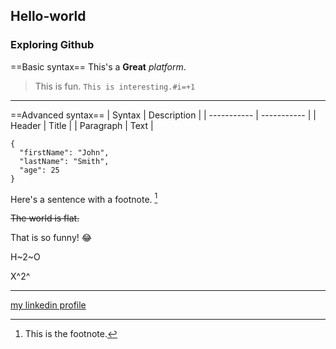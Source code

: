## Hello-world
### Exploring Github
==Basic syntax==
This's a **Great** *platform*.
> This is fun.
`This is interesting.#i=+1`
-------------------------------
==Advanced syntax==
| Syntax | Description |
| ----------- | ----------- |
| Header | Title |
| Paragraph | Text |

```
{
  "firstName": "John",
  "lastName": "Smith",
  "age": 25
}
```

Here's a sentence with a footnote. [^1]

[^1]: This is the footnote.

~~The world is flat.~~

That is so funny! :joy:

H~2~O

X^2^

-------------------------------
[my linkedin profile](https://www.linkedin.com/in/sravan-patsa)
